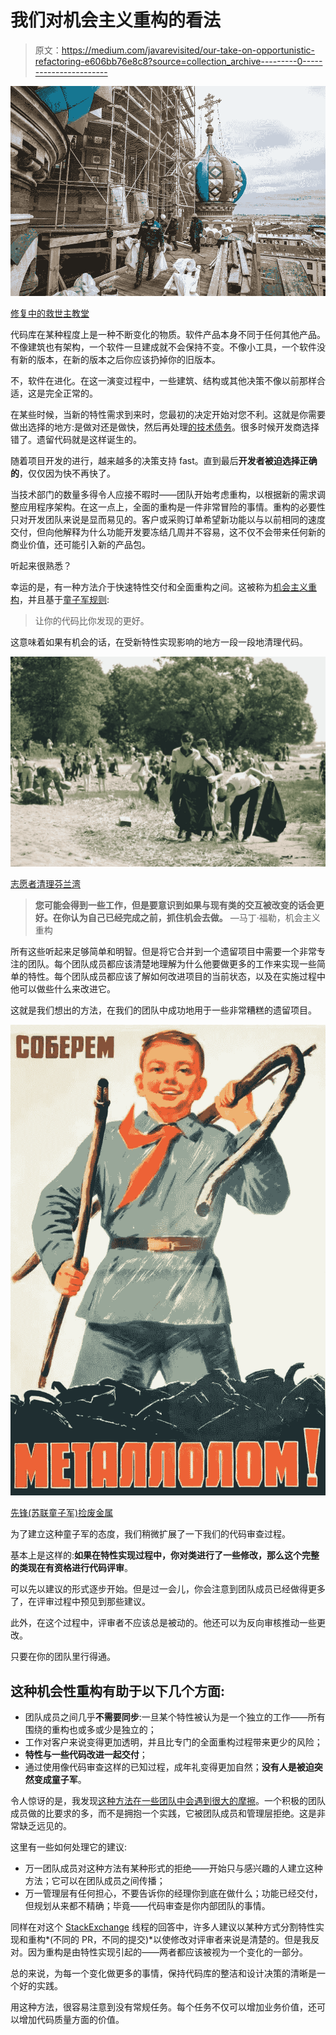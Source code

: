 # 我们对机会主义重构的看法

> 原文：<https://medium.com/javarevisited/our-take-on-opportunistic-refactoring-e606bb76e8c8?source=collection_archive---------0----------------------->

![](img/f69154759d3733c6b9a42b3c9bb86d59.png)

[修复中的救世主教堂](http://www.new-cat.nichost.ru/ru/restoration/spas)

代码库在某种程度上是一种不断变化的物质。软件产品本身不同于任何其他产品。不像建筑也有架构，一个软件一旦建成就不会保持不变。不像小工具，一个软件没有新的版本，在新的版本之后你应该扔掉你的旧版本。

不，软件在进化。在这一演变过程中，一些建筑、结构或其他决策不像以前那样合适，这是完全正常的。

在某些时候，当新的特性需求到来时，您最初的决定开始对您不利。这就是你需要做出选择的地方:是做对还是做快，然后再处理[的技术债务](https://martinfowler.com/bliki/TechnicalDebt.html)。很多时候开发商选择错了。遗留代码就是这样诞生的。

随着项目开发的进行，越来越多的决策支持 fast。直到最后**开发者被迫选择正确的**，仅仅因为快不再快了。

当技术部门的数量多得令人应接不暇时——团队开始考虑重构，以根据新的需求调整应用程序架构。在这一点上，全面的重构是一件非常冒险的事情。重构的必要性只对开发团队来说是显而易见的。客户或采购订单希望新功能以与以前相同的速度交付，但向他解释为什么功能开发要冻结几周并不容易，这不仅不会带来任何新的商业价值，还可能引入新的产品包。

听起来很熟悉？

幸运的是，有一种方法介于快速特性交付和全面重构之间。这被称为[机会主义重构](https://martinfowler.com/bliki/OpportunisticRefactoring.html)，并且基于[童子军规则](https://deviq.com/boy-scout-rule/):

> 让你的代码比你发现的更好。

这意味着如果有机会的话，在受新特性实现影响的地方一段一段地清理代码。

![](img/aa4579e6e69b9a53a387b5fd79689593.png)

[志愿者清理芬兰湾](https://nevnov.ru/679464-volontery-ubirali-musor-na-skorost-na-beregu-finskogo-zaliva)

> **您可能会得到一些工作，但是要意识到如果与现有类的交互被改变的话会更好。在你认为自己已经完成之前，抓住机会去做。** —马丁·福勒，机会主义重构

所有这些听起来足够简单和明智。但是将它合并到一个遗留项目中需要一个非常专注的团队。每个团队成员都应该清楚地理解为什么他要做更多的工作来实现一些简单的特性。每个团队成员都应该了解如何改进项目的当前状态，以及在实施过程中他可以做些什么来改进它。

这就是我们想出的方法，在我们的团队中成功地用于一些非常糟糕的遗留项目。

![](img/edbc72ba2b9c6d07bf3e7fc0f18a7959.png)

[先锋(苏联童子军)捡废金属](https://turboteka.ru/2017/03/19/sovetskie-plakaty-pro-pionerov-19-foto/)

为了建立这种童子军的态度，我们稍微扩展了一下我们的代码审查过程。

基本上是这样的:**如果在特性实现过程中，你对类进行了一些修改，那么这个完整的类现在有资格进行代码评审**。

可以先以建议的形式逐步开始。但是过一会儿，你会注意到团队成员已经做得更多了，在评审过程中预见到那些建议。

此外，在这个过程中，评审者不应该总是被动的。他还可以为反向审核推动一些更改。

只要在你的团队里行得通。

## 这种机会性重构有助于以下几个方面:

*   团队成员之间几乎**不需要同步**:一旦某个特性被认为是一个独立的工作——所有围绕的重构也或多或少是独立的；
*   工作对客户来说变得更加透明，并且比专门的全面重构过程带来更少的风险；
*   **特性与一些代码改进一起交付**；
*   通过使用像代码审查这样的已知过程，成年礼变得更加自然；**没有人是被迫突然变成童子军**。

令人惊讶的是，我发现[这种方法在一些团队中会遇到很大的摩擦](https://softwareengineering.stackexchange.com/questions/244807/reconciling-the-boy-scout-rule-and-opportunistic-refactoring-with-code-reviews)。一个积极的团队成员做的比要求的多，而不是拥抱一个实践，它被团队成员和管理层拒绝。这是非常缺乏远见的。

这里有一些如何处理它的建议:

*   万一团队成员对这种方法有某种形式的拒绝——开始只与感兴趣的人建立这种方法；它可以在团队成员之间传播；
*   万一管理层有任何担心，不要告诉你的经理你到底在做什么；功能已经交付，但规划从来都不精确；毕竟——代码审查是你内部团队的事情。

同样在对这个 [StackExchange](https://softwareengineering.stackexchange.com/) 线程的回答中，许多人建议以某种方式分割特性实现和重构*(不同的 PR，不同的提交)*以使修改对评审者来说是清楚的。但是我反对。因为重构是由特性实现引起的——两者都应该被视为一个变化的一部分。

总的来说，为每一个变化做更多的事情，保持代码库的整洁和设计决策的清晰是一个好的实践。

用这种方法，很容易注意到没有常规任务。每个任务不仅可以增加业务价值，还可以增加代码质量方面的价值。